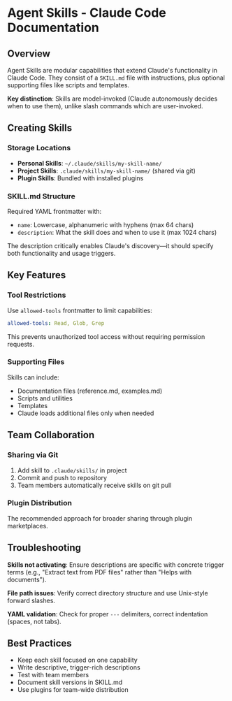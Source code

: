 # Agent Skills - Claude Code Documentation

## Overview

Agent Skills are modular capabilities that extend Claude's functionality in Claude Code. They consist of a `SKILL.md` file with instructions, plus optional supporting files like scripts and templates.

**Key distinction**: Skills are model-invoked (Claude autonomously decides when to use them), unlike slash commands which are user-invoked.

## Creating Skills

### Storage Locations

- **Personal Skills**: `~/.claude/skills/my-skill-name/`
- **Project Skills**: `.claude/skills/my-skill-name/` (shared via git)
- **Plugin Skills**: Bundled with installed plugins

### SKILL.md Structure

Required YAML frontmatter with:
- `name`: Lowercase, alphanumeric with hyphens (max 64 chars)
- `description`: What the skill does and when to use it (max 1024 chars)

The description critically enables Claude's discovery—it should specify both functionality and usage triggers.

## Key Features

### Tool Restrictions

Use `allowed-tools` frontmatter to limit capabilities:

```yaml
allowed-tools: Read, Glob, Grep
```

This prevents unauthorized tool access without requiring permission requests.

### Supporting Files

Skills can include:
- Documentation files (reference.md, examples.md)
- Scripts and utilities
- Templates
- Claude loads additional files only when needed

## Team Collaboration

### Sharing via Git

1. Add skill to `.claude/skills/` in project
2. Commit and push to repository
3. Team members automatically receive skills on git pull

### Plugin Distribution

The recommended approach for broader sharing through plugin marketplaces.

## Troubleshooting

**Skills not activating**: Ensure descriptions are specific with concrete trigger terms (e.g., "Extract text from PDF files" rather than "Helps with documents").

**File path issues**: Verify correct directory structure and use Unix-style forward slashes.

**YAML validation**: Check for proper `---` delimiters, correct indentation (spaces, not tabs).

## Best Practices

- Keep each skill focused on one capability
- Write descriptive, trigger-rich descriptions
- Test with team members
- Document skill versions in SKILL.md
- Use plugins for team-wide distribution
